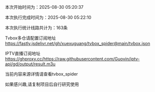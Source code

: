 
本次开始时间为：2025-08-30 05:20:37

本次执行完成时间为：2025-08-30 05:22:10

本次执行统计线路共计为：163条

Tvbox多仓请配置订阅地址 https://fastly.jsdelivr.net/gh/xuexuguang/tvbox_spider@main/tvbox.json

IPTV直播订阅地址 https://ghproxy.cc/https://raw.githubusercontent.com/Guovin/iptv-api/gd/output/result.m3u

当前内容来源详情请查看tvbox_spider

如果感兴趣,请复制项目后自行研究使用

